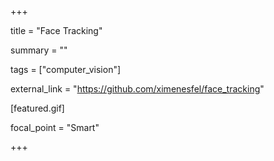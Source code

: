 +++

title = "Face Tracking"


summary = ""

tags = ["computer_vision"]


external_link = "https://github.com/ximenesfel/face_tracking"


[featured.gif]


focal_point = "Smart" 

+++
